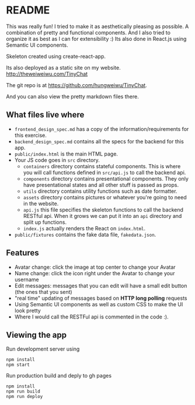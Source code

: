 # README

This was really fun! I tried to make it as aesthetically pleasing as possible. A combination of pretty and functional components. And I also tried to organize it as best as I can for extensibility :) Its also done in React.js using Semantic UI components.

Skeleton created using create-react-app.

Its also deployed as a static site on my website. http://theweiweiwu.com/TinyChat

The git repo is at https://github.com/hungweiwu/TinyChat.

And you can also view the pretty markdown files there.

## What files live where

* `frontend_design_spec.md` has a copy of the information/requirements for this
  exercise.
* `backend_design_spec.md` contains all the specs for  the backend for this app.
* `public/index.html` is the main HTML page.
* Your JS code goes in `src` directory.
  * `containers` directory contains stateful components. This is where you will call functions defined in `src/api.js` to call the backend api.
  * `components` directory contains presentational components. They only have presentational states and all other stuff is passed as props.
  * `utils` directory contains utility functions such as date formatter.
  * `assets` directory contains pictures or whatever you're going to need in the website.
  * `api.js` this file specifies the skeleton functions to call the backend RESTful api. When it grows we can put it into an `api` directory and split up functions.
  * `index.js` actually renders the React on `index.html`.
* `public/fixtures` contains the fake data file, `fakedata.json`.

## Features

* Avatar change: click the image at top center to change your Avatar
* Name change: click the icon right under the Avatar to change your username
* Edit messages: messages that you can edit will have a small edit button (the ones that you sent)
* "real time" updating of messages based on **HTTP long polling** requests
* Using Semantic UI components as well as custom CSS to make the UI look pretty
* Where I would call the RESTFul api is commented in the code :).


## Viewing the app

Run development server using

```
npm install
npm start
```

Run production build and deply to gh pages

```
npm install
npm run build
npm run deploy
```
